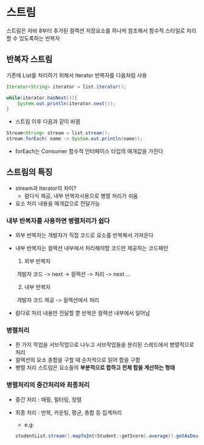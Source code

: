 # 스트림

스트림은 자바 8부터 추가된 컬렉션 저장요소를 하나씩 참조해서  함수적 스타일로 처리 할 수 있도록하는 반복자 



## 반복자 스트림

기존에 List를 처리하기 위해서 Iterator 반복자를 다음처럼 사용

```java
Iterator<String> iterator = list.iterator();

while(iterator.hasNext()){
    System.out.println(iterator.next());
}
```

- 스트림 이후 다음과 같이 바뀜

```java
Stream<String> stream = list.stream();
stream.forEach( name -> System.out.println(name));
```

* forEach는 Consumer 함수적 인터페이스 타입의 매개값을 가진다

  

## 스트림의 특징

- stream과 Iterator의 차이?
  - 람다식 제공, 내부 반복자사용으로 병렬 처리가 쉬움
- 요소 처리 내용을 매개값으로 전달가능



### 내부 반복자를 사용하면 병렬처리가 쉽다

- 외부 반복자는 개발자가 직접 코드로 요소를 반복해서 가져온다

- 내부 반복자는 컬렉션 내부에서 처리해야할 코드만 제공하는 코드패턴

  1)    외부 반복자

  ​ 개발자 코드 -> next -> 컬렉션 -> 처리 -> next ...

  2) 내부 반복자

  ​ 개발자 코드 제공 -> 컬렉션에서 처리

- 람다로 처리 내용만 전달할 뿐 반복은 컬렉션 내부에서 일어남



### 병렬처리

- 한 가지 작업을 서브작업으로 나누고 서브작업들을 분리된 스레드에서 병렬적으로 처리
- 컬렉션의 요소 총합을 구할 때 순차적으로 읽어 합을 구함
- 병렬 처리 스트림은 요소들의 **부분적으로 합하고 전체 합을 계산하는 형태**



### 병렬처리의 중간처리와 최종처리

- 중간 처리 : 매핑, 필터링, 정렬

- 최종 처리 : 반복, 카운팅, 평균, 총합 등 집계처리

  - e.g: 

  ```java
  studentList.stream().mapToInt(Student::getScore).average().getAsDouble();
  ```

  

